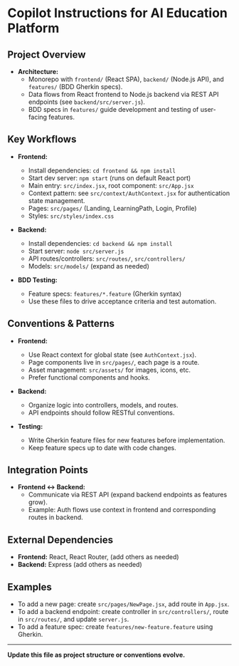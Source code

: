 # Copilot Instructions for AI Education Platform

## Project Overview
- **Architecture:**
  - Monorepo with `frontend/` (React SPA), `backend/` (Node.js API), and `features/` (BDD Gherkin specs).
  - Data flows from React frontend to Node.js backend via REST API endpoints (see `backend/src/server.js`).
  - BDD specs in `features/` guide development and testing of user-facing features.

## Key Workflows
- **Frontend:**
  - Install dependencies: `cd frontend && npm install`
  - Start dev server: `npm start` (runs on default React port)
  - Main entry: `src/index.jsx`, root component: `src/App.jsx`
  - Context pattern: see `src/context/AuthContext.jsx` for authentication state management.
  - Pages: `src/pages/` (Landing, LearningPath, Login, Profile)
  - Styles: `src/styles/index.css`

- **Backend:**
  - Install dependencies: `cd backend && npm install`
  - Start server: `node src/server.js`
  - API routes/controllers: `src/routes/`, `src/controllers/`
  - Models: `src/models/` (expand as needed)

- **BDD Testing:**
  - Feature specs: `features/*.feature` (Gherkin syntax)
  - Use these files to drive acceptance criteria and test automation.

## Conventions & Patterns
- **Frontend:**
  - Use React context for global state (see `AuthContext.jsx`).
  - Page components live in `src/pages/`, each page is a route.
  - Asset management: `src/assets/` for images, icons, etc.
  - Prefer functional components and hooks.

- **Backend:**
  - Organize logic into controllers, models, and routes.
  - API endpoints should follow RESTful conventions.

- **Testing:**
  - Write Gherkin feature files for new features before implementation.
  - Keep feature specs up to date with code changes.

## Integration Points
- **Frontend <-> Backend:**
  - Communicate via REST API (expand backend endpoints as features grow).
  - Example: Auth flows use context in frontend and corresponding routes in backend.

## External Dependencies
- **Frontend:** React, React Router, (add others as needed)
- **Backend:** Express (add others as needed)

## Examples
- To add a new page: create `src/pages/NewPage.jsx`, add route in `App.jsx`.
- To add a backend endpoint: create controller in `src/controllers/`, route in `src/routes/`, and update `server.js`.
- To add a feature spec: create `features/new-feature.feature` using Gherkin.

---

**Update this file as project structure or conventions evolve.**
